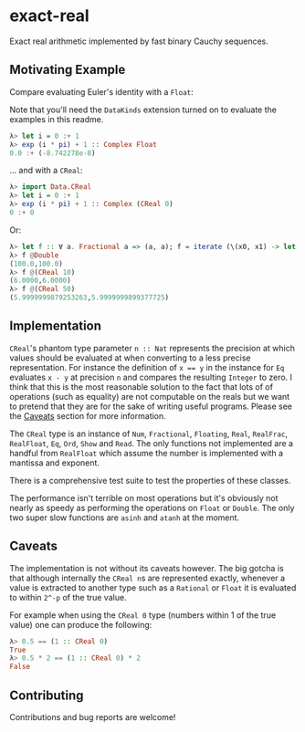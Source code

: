 exact-real
==========

Exact real arithmetic implemented by fast binary Cauchy sequences.

Motivating Example
-------------------

Compare evaluating Euler's identity with a `Float`:

Note that you'll need the `DataKinds` extension turned on to evaluate the 
examples in this readme.

``` haskell
λ> let i = 0 :+ 1
λ> exp (i * pi) + 1 :: Complex Float
0.0 :+ (-8.742278e-8)
```

... and with a `CReal`:

``` haskell
λ> import Data.CReal
λ> let i = 0 :+ 1
λ> exp (i * pi) + 1 :: Complex (CReal 0)
0 :+ 0
```

Or:

```haskell
λ> let f :: ∀ a. Fractional a => (a, a); f = iterate (\(x0, x1) -> let x2 = 111 - (1130-3000/x0) / x1 in (x1, x2)) (11/2, 61/11) !! 100
λ> f @Double
(100.0,100.0)
λ> f @(CReal 10)
(6.0000,6.0000)
λ> f @(CReal 50)
(5.9999999879253263,5.9999999899377725)
```

Implementation
--------------

`CReal`'s phantom type parameter `n :: Nat` represents the precision at which
values should be evaluated at when converting to a less precise representation.
For instance the definition of `x == y` in the instance for `Eq` evaluates `x -
y` at precision `n` and compares the resulting `Integer` to zero. I think that
this is the most reasonable solution to the fact that lots of of operations
(such as equality) are not computable on the reals but we want to pretend that
they are for the sake of writing useful programs. Please see the
[Caveats](#caveats) section for more information.

The `CReal` type is an instance of `Num`, `Fractional`, `Floating`, `Real`,
`RealFrac`, `RealFloat`, `Eq`, `Ord`, `Show` and `Read`. The only functions not
implemented are a handful from `RealFloat` which assume the number is
implemented with a mantissa and exponent.

There is a comprehensive test suite to test the properties of these classes.

The performance isn't terrible on most operations but it's obviously not nearly
as speedy as performing the operations on `Float` or `Double`. The only two
super slow functions are `asinh` and `atanh` at the moment.


Caveats
-------

The implementation is not without its caveats however. The big gotcha is that
although internally the `CReal n`s are represented exactly, whenever a value is
extracted to another type such as a `Rational` or `Float` it is evaluated to
within `2^-p` of the true value.

For example when using the `CReal 0` type (numbers within 1 of the true value)
one can produce the following:

``` haskell
λ> 0.5 == (1 :: CReal 0)
True
λ> 0.5 * 2 == (1 :: CReal 0) * 2
False
```

Contributing
------------

Contributions and bug reports are welcome!

[goldberg]: http://www.validlab.com/goldberg/paper.pdf "What Every Computer Scientist Should Know About Floating-Point Arithmetic"
